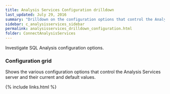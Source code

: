 ```yaml
---
title: Analysis Services Configuration drilldown
last_updated: July 29, 2016
summary: "Drilldown on the configuration options that control the Analysis Services server."
sidebar: c_analysisservices_sidebar
permalink: analysisservices_drilldown_configuration.html
folder: ConnectAnalysisServices
---
```



Investigate SQL Analysis configuration options.

### Configuration grid

Shows the various configuration options that control the Analysis Services server and their current and default values.




{% include links.html %}
